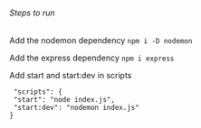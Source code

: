 ###### Steps to run

Add the nodemon  dependency `npm i -D nodemon`

Add the express dependency `npm i express`

Add start and start:dev in scripts
   ```
    "scripts": {
    "start": "node index.js",
    "start:dev": "nodemon index.js"
  }
  ```